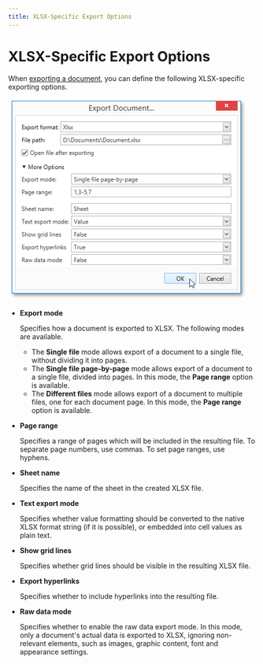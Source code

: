 ```yaml
---
title: XLSX-Specific Export Options
---
```

# XLSX-Specific Export Options
When [exporting a document](exporting.md), you can define the following XLSX-specific exporting options.

![EUD_WpfPrintPreview_XlsxExportOptions](../../../../images/img124163.png)
* **Export mode**
	
	Specifies how a document is exported to XLSX. The following modes are available.
	* The **Single file** mode allows export of a document to a single file, without dividing it into pages.
	* The **Single file page-by-page** mode allows export of a document to a single file, divided into pages. In this mode, the **Page range** option is available.
	* The **Different files** mode allows export of a document to multiple files, one for each document page. In this mode, the **Page range** option is available.
* **Page range**
	
	Specifies a range of pages which will be included in the resulting file. To separate page numbers, use commas. To set page ranges, use hyphens.
* **Sheet name**
	
	Specifies the name of the sheet in the created XLSX file.
* **Text export mode**
	
	Specifies whether value formatting should be converted to the native XLSX format string (if it is possible), or embedded into cell values as plain text.
* **Show grid lines**
	
	Specifies whether grid lines should be visible in the resulting XLSX file.
* **Export hyperlinks**
	
	Specifies whether to include hyperlinks into the resulting file.
* **Raw data mode**
	
	Specifies whether to enable the raw data export mode. In this mode, only a document's actual data is exported to XLSX, ignoring non-relevant elements, such as images, graphic content, font and appearance settings.